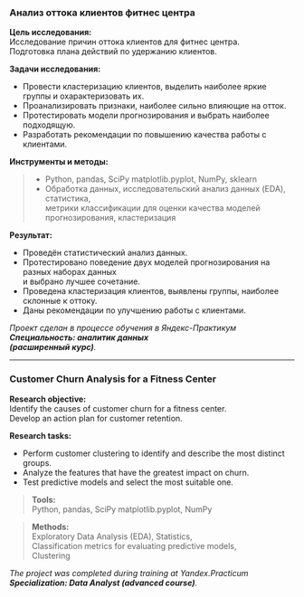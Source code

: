 ### **Анализ оттока клиентов фитнес центра**

**Цель исследования:**\
Исследование причин оттока клиентов для фитнес центра.\
Подготовка плана действий по удержанию клиентов.

**Задачи исследования:**
- Провести кластеризацию клиентов, выделить наиболее яркие группы и охарактеризовать их.
- Проанализировать признаки, наиболее сильно влияющие на отток.
- Протестировать модели прогнозирования и выбрать наиболее подходящую.
- Разработать рекомендации по повышению качества работы с клиентами.

**Инструменты и методы:**
> - Python, pandas, SciPy matplotlib.pyplot, NumPy, sklearn
> - Обработка данных, исследовательский анализ данных (EDA), статистика,\
    метрики классификации для оценки качества моделей прогнозирования, кластеризация


**Результат:**
- Проведён статистический анализ данных.
- Протестировано поведение двух моделей прогнозирования на разных наборах данных\
  и выбрано лучшее сочетание.
- Проведена кластеризация клиентов, выявлены группы, наиболее склонные к оттоку.
- Даны рекомендации по улучшению работы с клиентами.

*Проект сделан в процессе обучения в Яндекс-Практикум\
**Специальность: аналитик данных\
(расширенный курс)**.*
________________________

### **Customer Churn Analysis for a Fitness Center**

**Research objective:**\
Identify the causes of customer churn for a fitness center.\
Develop an action plan for customer retention.

**Research tasks:**
- Perform customer clustering to identify and describe the most distinct groups.
- Analyze the features that have the greatest impact on churn.
- Test predictive models and select the most suitable one.

>**Tools:**\
Python, pandas, SciPy matplotlib.pyplot, NumPy

>**Methods:**\
Exploratory Data Analysis (EDA), Statistics,\
Classification metrics for evaluating predictive models,\
Clustering


*The project was completed during training at Yandex.Practicum\
**Specialization: Data Analyst (advanced course)**.*
